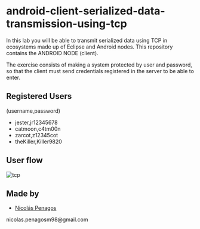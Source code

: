 # android-client-serialized-data-transmission-using-tcp
In this lab you will be able to transmit serialized data using TCP in ecosystems made up of Eclipse and Android nodes. This repository contains the ANDROID NODE (client).

The exercise consists of making a system protected by user and password, so that the client must send credentials registered in the server to be able to enter.

## Registered Users
(username,password)
<ul>
 <li type="disc">jester,jr12345678</li>
 <li type="disc">catmoon,c4tm00n</li>
 <li type="disc">zarcot,z12345cot</li>
 <li type="disc">theKiller,Killer9820</li>
</ul>

## User flow

![tcp](https://user-images.githubusercontent.com/47872252/94767349-ba7eec00-0371-11eb-9906-703e17b60851.jpg)



## Made by
  <ul>
  <li><div><a href="https://github.com/nicolaspenagos" title="Nicolas Penagos">Nicolás Penagos</a>   </div></li>
  </ul> 
     <p>   nicolas.penagosm98@gmail.com </p>

